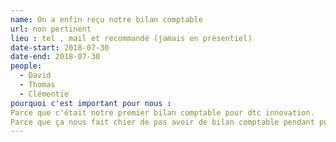 ```yaml
---
name: On a enfin reçu notre bilan comptable
url: non pertinent
lieu : tel , mail et recommandé (jamais en présentiel)
date-start: 2018-07-30
date-end: 2018-07-30
people:
  - David
  - Thomas
  - Clémentie
pourquoi c'est important pour nous : 
Parce que c'était notre premier bilan comptable pour dtc innovation. 
Parce que ça nous fait chier de pas avoir de bilan comptable pendant putain de trop longtemps et que çaa obligé à être procédurière ce que je détestete par dessus tout et en plus parce qu'il nous a menti et j'aime pas les mensonges. La réception de ce bilan marque donc la fin d'une collaboration désagréable. 
---
```

